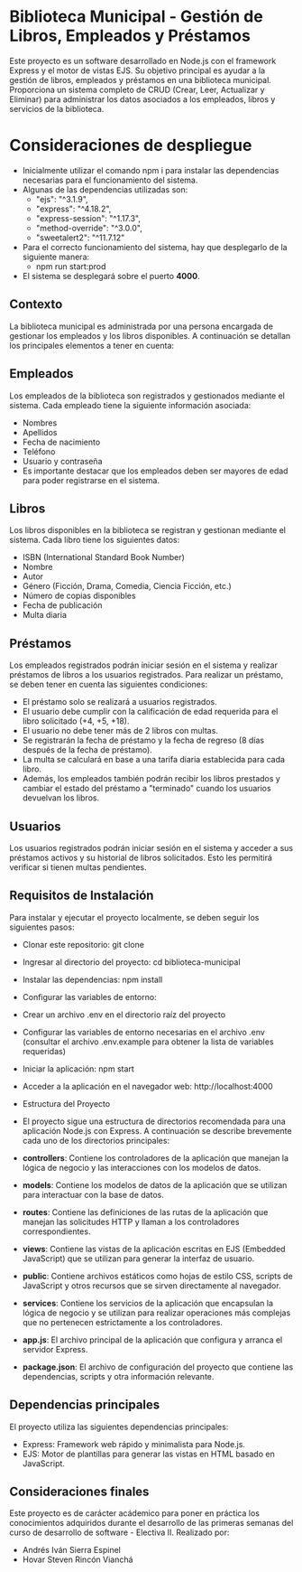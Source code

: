 # Biblioteca Municipal - Gestión de Libros, Empleados y Préstamos

Este proyecto es un software desarrollado en Node.js con el framework Express y el motor de vistas EJS. Su objetivo principal es ayudar a la gestión de libros, empleados y préstamos en una biblioteca municipal. Proporciona un sistema completo de CRUD (Crear, Leer, Actualizar y Eliminar) para administrar los datos asociados a los empleados, libros y servicios de la biblioteca.

# Consideraciones de despliegue

- Inicialmente utilizar el comando npm i para instalar las dependencias necesarias para el funcionamiento del sistema.
- Algunas de las dependencias utilizadas son:
  - "ejs": "^3.1.9",
  - "express": "^4.18.2",
  - "express-session": "^1.17.3",
  - "method-override": "^3.0.0",
  - "sweetalert2": "^11.7.12"
- Para el correcto funcionamiento del sistema, hay que desplegarlo de la siguiente manera:
  - npm run start:prod
- El sistema se desplegará sobre el puerto **4000**.

## Contexto

La biblioteca municipal es administrada por una persona encargada de gestionar los empleados y los libros disponibles. A continuación se detallan los principales elementos a tener en cuenta:

## Empleados

Los empleados de la biblioteca son registrados y gestionados mediante el sistema. Cada empleado tiene la siguiente información asociada:

- Nombres
- Apellidos
- Fecha de nacimiento
- Teléfono
- Usuario y contraseña
- Es importante destacar que los empleados deben ser mayores de edad para poder registrarse en el sistema.

## Libros

Los libros disponibles en la biblioteca se registran y gestionan mediante el sistema. Cada libro tiene los siguientes datos:

- ISBN (International Standard Book Number)
- Nombre
- Autor
- Género (Ficción, Drama, Comedia, Ciencia Ficción, etc.)
- Número de copias disponibles
- Fecha de publicación
- Multa diaria

## Préstamos

Los empleados registrados podrán iniciar sesión en el sistema y realizar préstamos de libros a los usuarios registrados. Para realizar un préstamo, se deben tener en cuenta las siguientes condiciones:

- El préstamo solo se realizará a usuarios registrados.
- El usuario debe cumplir con la calificación de edad requerida para el libro solicitado (+4, +5, +18).
- El usuario no debe tener más de 2 libros con multas.
- Se registrarán la fecha de préstamo y la fecha de regreso (8 días después de la fecha de préstamo).
- La multa se calculará en base a una tarifa diaria establecida para cada libro.
- Además, los empleados también podrán recibir los libros prestados y cambiar el estado del préstamo a "terminado" cuando los usuarios devuelvan los libros.

## Usuarios

Los usuarios registrados podrán iniciar sesión en el sistema y acceder a sus préstamos activos y su historial de libros solicitados. Esto les permitirá verificar si tienen multas pendientes.

## Requisitos de Instalación

Para instalar y ejecutar el proyecto localmente, se deben seguir los siguientes pasos:

- Clonar este repositorio: git clone <URL del repositorio>
- Ingresar al directorio del proyecto: cd biblioteca-municipal
- Instalar las dependencias: npm install
- Configurar las variables de entorno:
- Crear un archivo .env en el directorio raíz del proyecto
- Configurar las variables de entorno necesarias en el archivo .env (consultar el archivo .env.example para obtener la lista de variables requeridas)
- Iniciar la aplicación: npm start
- Acceder a la aplicación en el navegador web: http://localhost:4000
- Estructura del Proyecto
- El proyecto sigue una estructura de directorios recomendada para una aplicación Node.js con Express. A continuación se describe brevemente cada uno de los directorios principales:

- **controllers**: Contiene los controladores de la aplicación que manejan la lógica de negocio y las interacciones con los modelos de datos.
- **models**: Contiene los modelos de datos de la aplicación que se utilizan para interactuar con la base de datos.
- **routes**: Contiene las definiciones de las rutas de la aplicación que manejan las solicitudes HTTP y llaman a los controladores correspondientes.
- **views**: Contiene las vistas de la aplicación escritas en EJS (Embedded JavaScript) que se utilizan para generar la interfaz de usuario.
- **public**: Contiene archivos estáticos como hojas de estilo CSS, scripts de JavaScript y otros recursos que se sirven directamente al navegador.
- **services**: Contiene los servicios de la aplicación que encapsulan la lógica de negocio y se utilizan para realizar operaciones más complejas que no pertenecen estrictamente a los controladores.
- **app.js**: El archivo principal de la aplicación que configura y arranca el servidor Express.
- **package.json**: El archivo de configuración del proyecto que contiene las dependencias, scripts y otra información relevante.

## Dependencias principales

El proyecto utiliza las siguientes dependencias principales:

- Express: Framework web rápido y minimalista para Node.js.
- EJS: Motor de plantillas para generar las vistas en HTML basado en JavaScript.

## Consideraciones finales

Este proyecto es de carácter acádemico para poner en práctica los conocimientos adquiridos durante el desarrollo de las primeras semanas del curso de desarrollo de software - Electiva II.
Realizado por:

- Andrés Iván Sierra Espinel
- Hovar Steven Rincón Vianchá

